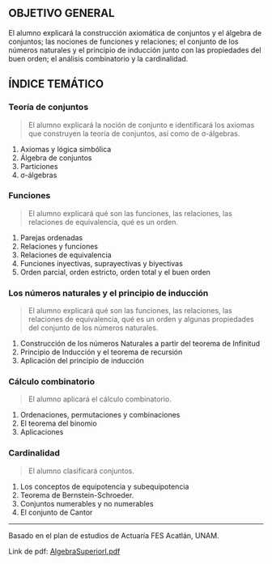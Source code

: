 ## OBJETIVO GENERAL
El alumno explicará la construcción axiomática de conjuntos y el álgebra de conjuntos; las nociones de funciones
y relaciones; el conjunto de los números naturales y el principio de inducción junto con las propiedades del buen
orden; el análisis combinatorio y la cardinalidad.

## ÍNDICE TEMÁTICO
### Teoría de conjuntos
> El alumno explicará la noción de conjunto
e identificará los axiomas que construyen la teoría
de conjuntos, así como de σ-álgebras.

1. Axiomas y lógica simbólica
2. Álgebra de conjuntos
3. Particiones
4. σ-álgebras

### Funciones
> El alumno explicará qué son las funciones,
las relaciones, las relaciones de equivalencia,
qué es un orden.

1. Parejas ordenadas
2. Relaciones y funciones
3. Relaciones de equivalencia
4. Funciones inyectivas, suprayectivas
y biyectivas
5. Orden parcial, orden estricto, orden total
y el buen orden

### Los números naturales y el principio de inducción
> El alumno explicará qué son las funciones,
las relaciones, las relaciones de equivalencia,
qué es un orden y algunas propiedades
del conjunto de los números naturales.

1. Construcción de los números Naturales
a partir del teorema de Infinitud
2. Principio de Inducción y el teorema
de recursión
3. Aplicación del principio de inducción

### Cálculo combinatorio
> El alumno aplicará el cálculo combinatorio.

1. Ordenaciones, permutaciones
y combinaciones
2. El teorema del binomio
3. Aplicaciones

### Cardinalidad
> El alumno clasificará conjuntos.

1. Los conceptos de equipotencia
y subequipotencia
2. Teorema de Bernstein-Schroeder.
3. Conjuntos numerables y no numerables
4. El conjunto de Cantor

<hr>

Basado en el plan de estudios de Actuaría FES Acatlán, UNAM.

Link de pdf: [AlgebraSuperiorI.pdf](https://www.acatlan.unam.mx/files/PlanesDeEstudio/Actuaria/1/AlgebraSuperiorI.pdf)
